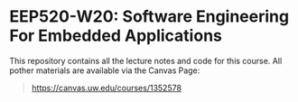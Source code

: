 # EEP520-W20: Software Engineering For Embedded Applications

This repository contains all the lecture notes and code for this course. All pother materials are available via the Canvas Page:

> https://canvas.uw.edu/courses/1352578
